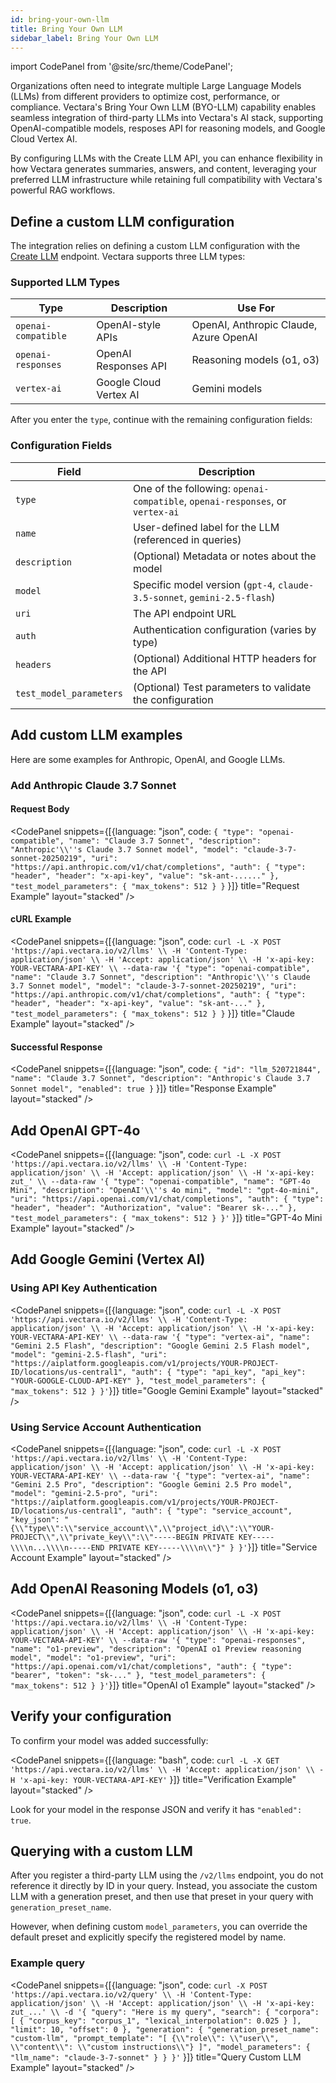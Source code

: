 ```yaml
---
id: bring-your-own-llm
title: Bring Your Own LLM
sidebar_label: Bring Your Own LLM
---
```



import CodePanel from '@site/src/theme/CodePanel';

Organizations often need to integrate multiple Large Language Models (LLMs) 
from different providers to optimize cost, performance, or compliance. 
Vectara's Bring Your Own LLM (BYO-LLM) capability enables seamless integration 
of third-party LLMs into Vectara's AI stack, supporting OpenAI-compatible 
models, resposes API for reasoning models, and Google Cloud Vertex AI.

By configuring LLMs with the Create LLM API, you can enhance flexibility in 
how Vectara generates summaries, answers, and content, leveraging your 
preferred LLM infrastructure while retaining full compatibility with Vectara's 
powerful RAG workflows.

## Define a custom LLM configuration

The integration relies on defining a custom LLM configuration with the 
[Create LLM](/docs/api-reference/llms-apis/create-llm) endpoint. Vectara supports three LLM types:

### Supported LLM Types

| Type | Description | Use For |
| --- | --- | --- |
| `openai-compatible` | OpenAI-style APIs | OpenAI, Anthropic Claude, Azure OpenAI |
| `openai-responses` | OpenAI Responses API | Reasoning models (o1, o3) |
| `vertex-ai` | Google Cloud Vertex AI | Gemini models |

After you enter the `type`, continue with the remaining configuration fields:

### Configuration Fields

| Field | Description |
| --- | --- |
| `type` | One of the following: `openai-compatible`, `openai-responses`, or `vertex-ai` |
| `name` | User-defined label for the LLM (referenced in queries) |
| `description` | (Optional) Metadata or notes about the model |
| `model` | Specific model version (`gpt-4`, `claude-3.5-sonnet`, `gemini-2.5-flash`) |
| `uri` | The API endpoint URL |
| `auth` | Authentication configuration (varies by type) |
| `headers` | (Optional) Additional HTTP headers for the API |
| `test_model_parameters` | (Optional) Test parameters to validate the configuration |

## Add custom LLM examples

Here are some examples for Anthropic, OpenAI, and Google LLMs.

### Add Anthropic Claude 3.7 Sonnet

#### Request Body

<CodePanel snippets={[{language: "json", code: `{
   "type": "openai-compatible",
   "name": "Claude 3.7 Sonnet",
   "description": "Anthropic'\\''s Claude 3.7 Sonnet model",
  "model": "claude-3-7-sonnet-20250219",
   "uri": "https://api.anthropic.com/v1/chat/completions",
   "auth": {
     "type": "header",
     "header": "x-api-key",
     "value": "sk-ant-......"
    },
   "test_model_parameters": {
     "max_tokens": 512
   }
}`
}]} title="Request Example" layout="stacked" />

#### cURL Example

<CodePanel snippets={[{language: "json", code: `curl -L -X POST 'https://api.vectara.io/v2/llms' \\
-H 'Content-Type: application/json' \\
-H 'Accept: application/json' \\
-H 'x-api-key: YOUR-VECTARA-API-KEY' \\
--data-raw '{
  "type": "openai-compatible",
  "name": "Claude 3.7 Sonnet",
  "description": "Anthropic'\\''s Claude 3.7 Sonnet model",
  "model": "claude-3-7-sonnet-20250219",
  "uri": "https://api.anthropic.com/v1/chat/completions",
  "auth": {
    "type": "header",
    "header": "x-api-key",
    "value": "sk-ant-..."
   },
   "test_model_parameters": {
     "max_tokens": 512
   }
}`
}]} title="Claude Example" layout="stacked" />

#### Successful Response

<CodePanel snippets={[{language: "json", code: `{
   "id": "llm_520721844",
   "name": "Claude 3.7 Sonnet",
   "description": "Anthropic's Claude 3.7 Sonnet model",
   "enabled": true
}`
}]} title="Response Example" layout="stacked" />

## Add OpenAI GPT-4o

<CodePanel snippets={[{language: "json", code: `curl -L -X POST 'https://api.vectara.io/v2/llms' \\
-H 'Content-Type: application/json' \\
-H 'Accept: application/json' \\
-H 'x-api-key: zut_' \\
--data-raw '{
  "type": "openai-compatible",
  "name": "GPT-4o Mini",
  "description": "OpenAI'\\''s 4o mini",
  "model": "gpt-4o-mini",
  "uri": "https://api.openai.com/v1/chat/completions",
  "auth": {
    "type": "header",
    "header": "Authorization",
    "value": "Bearer sk-..."
   },
  "test_model_parameters": {
    "max_tokens": 512
   }
}'`
}]} title="GPT-4o Mini Example" layout="stacked" />

## Add Google Gemini (Vertex AI)

### Using API Key Authentication

<CodePanel snippets={[{language: "json", code: `curl -L -X POST 'https://api.vectara.io/v2/llms' \\
-H 'Content-Type: application/json' \\
-H 'Accept: application/json' \\
-H 'x-api-key: YOUR-VECTARA-API-KEY' \\
--data-raw '{
  "type": "vertex-ai",
  "name": "Gemini 2.5 Flash",
  "description": "Google Gemini 2.5 Flash model",
  "model": "gemini-2.5-flash",
  "uri": "https://aiplatform.googleapis.com/v1/projects/YOUR-PROJECT-ID/locations/us-central1",
  "auth": {
    "type": "api_key",
    "api_key": "YOUR-GOOGLE-CLOUD-API-KEY"
   },
   "test_model_parameters": {
     "max_tokens": 512
   }
}'`}]} title="Google Gemini Example" layout="stacked" />

### Using Service Account Authentication

<CodePanel snippets={[{language: "json", code: `curl -L -X POST 'https://api.vectara.io/v2/llms' \\
-H 'Content-Type: application/json' \\
-H 'Accept: application/json' \\
-H 'x-api-key: YOUR-VECTARA-API-KEY' \\
--data-raw '{
  "type": "vertex-ai",
  "name": "Gemini 2.5 Pro",
  "description": "Google Gemini 2.5 Pro model",
  "model": "gemini-2.5-pro",
  "uri": "https://aiplatform.googleapis.com/v1/projects/YOUR-PROJECT-ID/locations/us-central1",
  "auth": {
    "type": "service_account",
    "key_json": "{\\"type\\":\\"service_account\\",\\"project_id\\":\\"YOUR-PROJECT\\",\\"private_key\\":\\"-----BEGIN PRIVATE KEY-----\\\\n...\\\\n-----END PRIVATE KEY-----\\\\n\\"}"
   }
}'`}]} title="Service Account Example" layout="stacked" />

## Add OpenAI Reasoning Models (o1, o3)

<CodePanel snippets={[{language: "json", code: `curl -L -X POST 'https://api.vectara.io/v2/llms' \\
-H 'Content-Type: application/json' \\
-H 'Accept: application/json' \\
-H 'x-api-key: YOUR-VECTARA-API-KEY' \\
--data-raw '{
  "type": "openai-responses",
  "name": "o1-preview",
  "description": "OpenAI o1 Preview reasoning model",
  "model": "o1-preview",
  "uri": "https://api.openai.com/v1/chat/completions",
  "auth": {
    "type": "bearer",
    "token": "sk-..."
   },
   "test_model_parameters": {
     "max_tokens": 512
   }
}'`}]} title="OpenAI o1 Example" layout="stacked" />
## Verify your configuration

To confirm your model was added successfully:

<CodePanel snippets={[{language: "bash", code: `curl -L -X GET 'https://api.vectara.io/v2/llms' \\
-H 'Accept: application/json' \\
-H 'x-api-key: YOUR-VECTARA-API-KEY'`
}]} title="Verification Example" layout="stacked" />

Look for your model in the response JSON and verify it has `"enabled": true`.

## Querying with a custom LLM

After you register a third-party LLM using the `/v2/llms` endpoint, you do not 
reference it directly by ID in your query. Instead, you associate the custom 
LLM with a generation preset, and then use that preset in your query 
with `generation_preset_name`.

However, when defining custom `model_parameters`, you can override the default 
preset and explicitly specify the registered model by name.

### Example query 

<CodePanel snippets={[{language: "json", code: `curl -X POST 'https://api.vectara.io/v2/query' \\
-H 'Content-Type: application/json' \\
-H 'Accept: application/json' \\
-H 'x-api-key: zut_...' \\
-d '{
  "query": "Here is my query",
  "search": {
    "corpora": [
      {
        "corpus_key": "corpus_1",
        "lexical_interpolation": 0.025
      }
    ],
    "limit": 10,
    "offset": 0
  },
  "generation": {
    "generation_preset_name": "custom-llm",
    "prompt_template": "[ {\\"role\\": \\"user\\", \\"content\\": \\"custom instructions\\"} ]",
    "model_parameters": {
      "llm_name": "claude-3-7-sonnet"
    }
  }
}'`
}]} title="Query Custom LLM Example" layout="stacked" />
